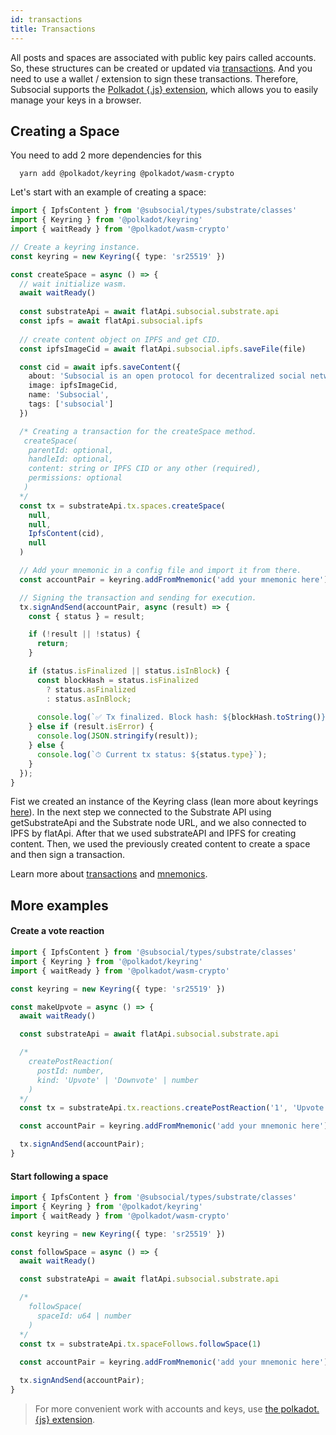 ```yaml
---
id: transactions
title: Transactions
---
```


All posts and spaces are associated with public key pairs called accounts.
So, these structures can be created or updated via [transactions](https://polkadot.js.org/docs/api/start/api.tx/). And you need to use a wallet / extension to sign these transactions. Therefore, Subsocial supports the [Polkadot {.js} extension](https://polkadot.js.org/extension/), which allows you to easily manage your keys in a browser.


## Creating a Space

You need to add 2 more dependencies for this

```
  yarn add @polkadot/keyring @polkadot/wasm-crypto
```

Let's start with an example of creating a space:

```typescript
import { IpfsContent } from '@subsocial/types/substrate/classes'
import { Keyring } from '@polkadot/keyring'
import { waitReady } from '@polkadot/wasm-crypto'

// Create a keyring instance.
const keyring = new Keyring({ type: 'sr25519' })

const createSpace = async () => {
  // wait initialize wasm.
  await waitReady()
  
  const substrateApi = await flatApi.subsocial.substrate.api
  const ipfs = await flatApi.subsocial.ipfs
  
  // create content object on IPFS and get CID.
  const ipfsImageCid = await flatApi.subsocial.ipfs.saveFile(file)

  const cid = await ipfs.saveContent({
    about: 'Subsocial is an open protocol for decentralized social networks and marketplaces. It`s built with Substrate and IPFS',
    image: ipfsImageCid,
    name: 'Subsocial',
    tags: ['subsocial']
  })

  /* Creating a transaction for the createSpace method.
   createSpace(
    parentId: optional,
    handleId: optional,
    content: string or IPFS CID or any other (required),
    permissions: optional
   )
  */
  const tx = substrateApi.tx.spaces.createSpace(
    null,
    null,
    IpfsContent(cid),
    null
  )

  // Add your mnemonic in a config file and import it from there.
  const accountPair = keyring.addFromMnemonic('add your mnemonic here')

  // Signing the transaction and sending for execution.
  tx.signAndSend(accountPair, async (result) => {
    const { status } = result;

    if (!result || !status) {
      return;
    }

    if (status.isFinalized || status.isInBlock) {
      const blockHash = status.isFinalized
        ? status.asFinalized
        : status.asInBlock;
      
      console.log(`✅ Tx finalized. Block hash: ${blockHash.toString()}`);
    } else if (result.isError) {
      console.log(JSON.stringify(result));
    } else {
      console.log(`⏱ Current tx status: ${status.type}`);
    }
  });
}
```
Fist we created an instance of the Keyring class (lean more about keyrings [here](https://polkadot.js.org/docs/keyring/start/)). 
In the next step we connected to the Substrate API using getSubstrateApi and the Substrate node URL, and we also connected to IPFS by flatApi.
After that we used substrateAPI and IPFS for creating content. Then, we used the previously created content to create a space and then sign a transaction.

Learn more about [transactions](https://polkadot.js.org/docs/api/start/api.tx/) and [mnemonics](https://polkadot.js.org/docs/util-crypto/examples/create-mnemonic). 

## More examples

#### Create a vote reaction

```typescript
import { IpfsContent } from '@subsocial/types/substrate/classes'
import { Keyring } from '@polkadot/keyring'
import { waitReady } from '@polkadot/wasm-crypto'

const keyring = new Keyring({ type: 'sr25519' })

const makeUpvote = async () => {
  await waitReady()

  const substrateApi = await flatApi.subsocial.substrate.api

  /*
    createPostReaction(
      postId: number,
      kind: 'Upvote' | 'Downvote' | number
    )
  */
  const tx = substrateApi.tx.reactions.createPostReaction('1', 'Upvote')

  const accountPair = keyring.addFromMnemonic('add your mnemonic here')

  tx.signAndSend(accountPair);
}
```

#### Start following a space 

```typescript
import { IpfsContent } from '@subsocial/types/substrate/classes'
import { Keyring } from '@polkadot/keyring'
import { waitReady } from '@polkadot/wasm-crypto'

const keyring = new Keyring({ type: 'sr25519' })

const followSpace = async () => {
  await waitReady()

  const substrateApi = await flatApi.subsocial.substrate.api

  /*
    followSpace(
      spaceId: u64 | number
    )
  */
  const tx = substrateApi.tx.spaceFollows.followSpace(1)
  
  const accountPair = keyring.addFromMnemonic('add your mnemonic here')

  tx.signAndSend(accountPair);
}
```

> For more convenient work with accounts and keys, use [the polkadot.{js} extension](https://polkadot.js.org/docs/extension/usage).
